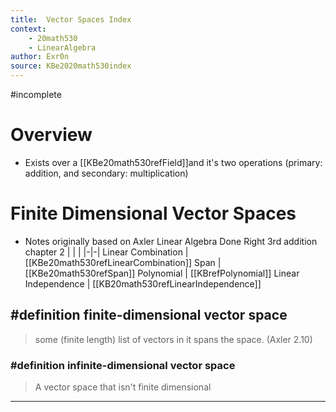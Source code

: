 ```yaml
---
title:  Vector Spaces Index
context:
	- 20math530
	- LinearAlgebra 
author: Exr0n
source: KBe2020math530index
---
```


#incomplete

# Overview
- Exists over a [[KBe20math530refField]]and it's two operations (primary: addition, and secondary: multiplication)

# Finite Dimensional Vector Spaces
- Notes originally based on Axler Linear Algebra Done Right 3rd addition chapter 2
| | |
|-|-|
Linear Combination | [[KBe20math530refLinearCombination]]
Span | [[KBe20math530refSpan]]
Polynomial | [[KBrefPolynomial]]
Linear Independence | [[KB20math530refLinearIndependence]]
## #definition finite-dimensional vector space
> some (finite length) list of vectors in it spans the space. (Axler 2.10)
### #definition infinite-dimensional vector space
> A vector space that isn't finite dimensional

---
